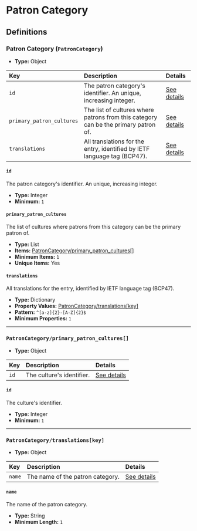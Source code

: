 # Patron Category

## Definitions

### <a name="PatronCategory"></a> Patron Category (`PatronCategory`)

- **Type:** Object

Key | Description | Details
:-- | :-- | :--
`id` | The patron category's identifier. An unique, increasing integer. | <a href="#PatronCategory/id">See details</a>
`primary_patron_cultures` | The list of cultures where patrons from this category can be the primary patron of. | <a href="#PatronCategory/primary_patron_cultures">See details</a>
`translations` | All translations for the entry, identified by IETF language tag (BCP47). | <a href="#PatronCategory/translations">See details</a>

#### <a name="PatronCategory/id"></a> `id`

The patron category's identifier. An unique, increasing integer.

- **Type:** Integer
- **Minimum:** `1`

#### <a name="PatronCategory/primary_patron_cultures"></a> `primary_patron_cultures`

The list of cultures where patrons from this category can be the primary
patron of.

- **Type:** List
- **Items:** <a href="#PatronCategory/primary_patron_cultures[]">PatronCategory/primary_patron_cultures[]</a>
- **Minimum Items:** `1`
- **Unique Items:** Yes

#### <a name="PatronCategory/translations"></a> `translations`

All translations for the entry, identified by IETF language tag (BCP47).

- **Type:** Dictionary
- **Property Values:** <a href="#PatronCategory/translations[key]">PatronCategory/translations[key]</a>
- **Pattern:** `^[a-z]{2}-[A-Z]{2}$`
- **Minimum Properties:** `1`

---

### <a name="PatronCategory/primary_patron_cultures[]"></a> `PatronCategory/primary_patron_cultures[]`

- **Type:** Object

Key | Description | Details
:-- | :-- | :--
`id` | The culture's identifier. | <a href="#PatronCategory/primary_patron_cultures[]/id">See details</a>

#### <a name="PatronCategory/primary_patron_cultures[]/id"></a> `id`

The culture's identifier.

- **Type:** Integer
- **Minimum:** `1`

---

### <a name="PatronCategory/translations[key]"></a> `PatronCategory/translations[key]`

- **Type:** Object

Key | Description | Details
:-- | :-- | :--
`name` | The name of the patron category. | <a href="#PatronCategory/translations[key]/name">See details</a>

#### <a name="PatronCategory/translations[key]/name"></a> `name`

The name of the patron category.

- **Type:** String
- **Minimum Length:** `1`
